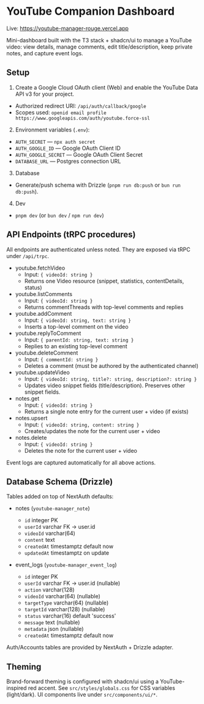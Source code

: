 # YouTube Companion Dashboard

Live: https://youtube-manager-rouge.vercel.app

Mini-dashboard built with the T3 stack + shadcn/ui to manage a YouTube video: view details, manage comments, edit title/description, keep private notes, and capture event logs.

## Setup

1) Create a Google Cloud OAuth client (Web) and enable the YouTube Data API v3 for your project.
- Authorized redirect URI: `/api/auth/callback/google`
- Scopes used: `openid email profile https://www.googleapis.com/auth/youtube.force-ssl`

2) Environment variables (`.env`):
- `AUTH_SECRET` — `npx auth secret`
- `AUTH_GOOGLE_ID` — Google OAuth Client ID
- `AUTH_GOOGLE_SECRET` — Google OAuth Client Secret
- `DATABASE_URL` — Postgres connection URL

3) Database
- Generate/push schema with Drizzle (`pnpm run db:push` or `bun run db:push`).

4) Dev
- `pnpm dev` (or `bun dev` / `npm run dev`)

## API Endpoints (tRPC procedures)

All endpoints are authenticated unless noted. They are exposed via tRPC under `/api/trpc`.

- youtube.fetchVideo
  - Input: `{ videoId: string }`
  - Returns one Video resource (snippet, statistics, contentDetails, status)
- youtube.listComments
  - Input: `{ videoId: string }`
  - Returns commentThreads with top-level comments and replies
- youtube.addComment
  - Input: `{ videoId: string, text: string }`
  - Inserts a top-level comment on the video
- youtube.replyToComment
  - Input: `{ parentId: string, text: string }`
  - Replies to an existing top-level comment
- youtube.deleteComment
  - Input: `{ commentId: string }`
  - Deletes a comment (must be authored by the authenticated channel)
- youtube.updateVideo
  - Input: `{ videoId: string, title?: string, description?: string }`
  - Updates video snippet fields (title/description). Preserves other snippet fields.
- notes.get
  - Input: `{ videoId: string }`
  - Returns a single note entry for the current user + video (if exists)
- notes.upsert
  - Input: `{ videoId: string, content: string }`
  - Creates/updates the note for the current user + video
- notes.delete
  - Input: `{ videoId: string }`
  - Deletes the note for the current user + video

Event logs are captured automatically for all above actions.

## Database Schema (Drizzle)

Tables added on top of NextAuth defaults:

- notes (`youtube-manager_note`)
  - `id` integer PK
  - `userId` varchar FK -> user.id
  - `videoId` varchar(64)
  - `content` text
  - `createdAt` timestamptz default now
  - `updatedAt` timestamptz on update

- event_logs (`youtube-manager_event_log`)
  - `id` integer PK
  - `userId` varchar FK -> user.id (nullable)
  - `action` varchar(128)
  - `videoId` varchar(64) (nullable)
  - `targetType` varchar(64) (nullable)
  - `targetId` varchar(128) (nullable)
  - `status` varchar(16) default 'success'
  - `message` text (nullable)
  - `metadata` json (nullable)
  - `createdAt` timestamptz default now

Auth/Accounts tables are provided by NextAuth + Drizzle adapter.

## Theming

Brand-forward theming is configured with shadcn/ui using a YouTube-inspired red accent. See `src/styles/globals.css` for CSS variables (light/dark). UI components live under `src/components/ui/*`.
